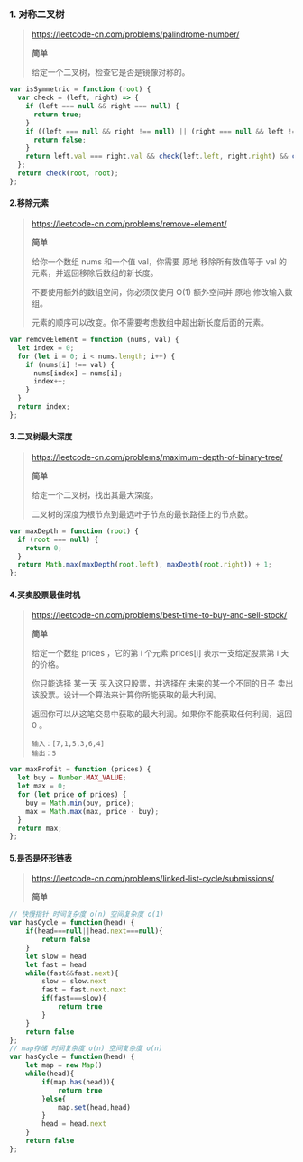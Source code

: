 ### 1. 对称二叉树

>https://leetcode-cn.com/problems/palindrome-number/
>
>**简单**
>
>给定一个二叉树，检查它是否是镜像对称的。

```js
var isSymmetric = function (root) {
  var check = (left, right) => {
    if (left === null && right === null) {
      return true;
    }
    if ((left === null && right !== null) || (right === null && left !== null)) {
      return false;
    }
    return left.val === right.val && check(left.left, right.right) && check(left.right, right.left);
  };
  return check(root, root);
};
```

#### 2.移除元素

>https://leetcode-cn.com/problems/remove-element/
>
>**简单**
>
>给你一个数组 nums 和一个值 val，你需要 原地 移除所有数值等于 val 的元素，并返回移除后数组的新长度。
>
>不要使用额外的数组空间，你必须仅使用 O(1) 额外空间并 原地 修改输入数组。
>
>元素的顺序可以改变。你不需要考虑数组中超出新长度后面的元素。
>

```js
var removeElement = function (nums, val) {
  let index = 0;
  for (let i = 0; i < nums.length; i++) {
    if (nums[i] !== val) {
      nums[index] = nums[i];
      index++;
    }
  }
  return index;
};
```

#### 3.二叉树最大深度

> https://leetcode-cn.com/problems/maximum-depth-of-binary-tree/
>
> **简单**
>
> 给定一个二叉树，找出其最大深度。
>
> 二叉树的深度为根节点到最远叶子节点的最长路径上的节点数。

```js
var maxDepth = function (root) {
  if (root === null) {
    return 0;
  }
  return Math.max(maxDepth(root.left), maxDepth(root.right)) + 1;
};
```

#### 4.买卖股票最佳时机

>https://leetcode-cn.com/problems/best-time-to-buy-and-sell-stock/
>
>**简单**
>
>给定一个数组 prices ，它的第 i 个元素 prices[i] 表示一支给定股票第 i 天的价格。
>
>你只能选择 某一天 买入这只股票，并选择在 未来的某一个不同的日子 卖出该股票。设计一个算法来计算你所能获取的最大利润。
>
>返回你可以从这笔交易中获取的最大利润。如果你不能获取任何利润，返回 0 。
>
>```
>输入：[7,1,5,3,6,4]
>输出：5
>```

```js
var maxProfit = function (prices) {
  let buy = Number.MAX_VALUE;
  let max = 0;
  for (let price of prices) {
    buy = Math.min(buy, price);
    max = Math.max(max, price - buy);
  }
  return max;
};
```

#### 5.是否是环形链表

>https://leetcode-cn.com/problems/linked-list-cycle/submissions/
>
>**简单**

```js
// 快慢指针 时间复杂度 o(n) 空间复杂度 o(1)
var hasCycle = function(head) {
    if(head===null||head.next===null){
        return false
    }
    let slow = head
    let fast = head
    while(fast&&fast.next){
        slow = slow.next
        fast = fast.next.next
        if(fast===slow){
            return true
        }
    }
    return false
};
// map存储 时间复杂度 o(n) 空间复杂度 o(n)
var hasCycle = function(head) {
    let map = new Map()
    while(head){
        if(map.has(head)){
            return true
        }else{
            map.set(head,head)
        }
        head = head.next
    }
    return false
};
```

